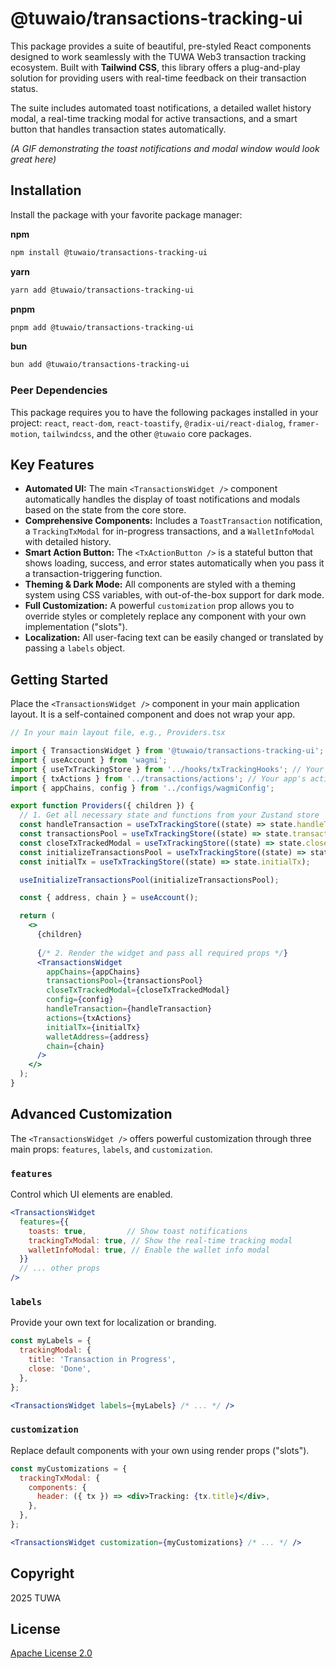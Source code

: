 # @tuwaio/transactions-tracking-ui

This package provides a suite of beautiful, pre-styled React components designed to work seamlessly with the TUWA Web3 transaction tracking ecosystem. Built with **Tailwind CSS**, this library offers a plug-and-play solution for providing users with real-time feedback on their transaction status.

The suite includes automated toast notifications, a detailed wallet history modal, a real-time tracking modal for active transactions, and a smart button that handles transaction states automatically.

*(A GIF demonstrating the toast notifications and modal window would look great here)*

## Installation
Install the package with your favorite package manager:

**npm**

```bash
npm install @tuwaio/transactions-tracking-ui
```

**yarn**

```bash
yarn add @tuwaio/transactions-tracking-ui
```

**pnpm**

```bash
pnpm add @tuwaio/transactions-tracking-ui
```

**bun**

```bash
bun add @tuwaio/transactions-tracking-ui
```

### Peer Dependencies

This package requires you to have the following packages installed in your project: `react`, `react-dom`, `react-toastify`, `@radix-ui/react-dialog`, `framer-motion`, `tailwindcss`, and the other `@tuwaio` core packages.

## Key Features

* **Automated UI:** The main `<TransactionsWidget />` component automatically handles the display of toast notifications and modals based on the state from the core store.
* **Comprehensive Components:** Includes a `ToastTransaction` notification, a `TrackingTxModal` for in-progress transactions, and a `WalletInfoModal` with detailed history.
* **Smart Action Button:** The `<TxActionButton />` is a stateful button that shows loading, success, and error states automatically when you pass it a transaction-triggering function.
* **Theming & Dark Mode:** All components are styled with a theming system using CSS variables, with out-of-the-box support for dark mode.
* **Full Customization:** A powerful `customization` prop allows you to override styles or completely replace any component with your own implementation ("slots").
* **Localization:** All user-facing text can be easily changed or translated by passing a `labels` object.

## Getting Started

Place the `<TransactionsWidget />` component in your main application layout. It is a self-contained component and does not wrap your app.

```jsx
// In your main layout file, e.g., Providers.tsx

import { TransactionsWidget } from '@tuwaio/transactions-tracking-ui';
import { useAccount } from 'wagmi';
import { useTxTrackingStore } from '../hooks/txTrackingHooks'; // Your app's hook
import { txActions } from '../transactions/actions'; // Your app's action registry
import { appChains, config } from '../configs/wagmiConfig';

export function Providers({ children }) {
  // 1. Get all necessary state and functions from your Zustand store
  const handleTransaction = useTxTrackingStore((state) => state.handleTransaction);
  const transactionsPool = useTxTrackingStore((state) => state.transactionsPool);
  const closeTxTrackedModal = useTxTrackingStore((state) => state.closeTxTrackedModal);
  const initializeTransactionsPool = useTxTrackingStore((state) => state.initializeTransactionsPool);
  const initialTx = useTxTrackingStore((state) => state.initialTx);

  useInitializeTransactionsPool(initializeTransactionsPool);

  const { address, chain } = useAccount();

  return (
    <>
      {children}
      
      {/* 2. Render the widget and pass all required props */}
      <TransactionsWidget
        appChains={appChains}
        transactionsPool={transactionsPool}
        closeTxTrackedModal={closeTxTrackedModal}
        config={config}
        handleTransaction={handleTransaction}
        actions={txActions}
        initialTx={initialTx}
        walletAddress={address}
        chain={chain}
      />
    </>
  );
}
```

## Advanced Customization

The `<TransactionsWidget />` offers powerful customization through three main props: `features`, `labels`, and `customization`.

### `features`

Control which UI elements are enabled.

```jsx
<TransactionsWidget
  features={{
    toasts: true,         // Show toast notifications
    trackingTxModal: true, // Show the real-time tracking modal
    walletInfoModal: true, // Enable the wallet info modal
  }}
  // ... other props
/>
```

### `labels`

Provide your own text for localization or branding.

```jsx
const myLabels = {
  trackingModal: {
    title: 'Transaction in Progress',
    close: 'Done',
  },
};

<TransactionsWidget labels={myLabels} /* ... */ />
```

### `customization`

Replace default components with your own using render props ("slots").

```jsx
const myCustomizations = {
  trackingTxModal: {
    components: {
      header: ({ tx }) => <div>Tracking: {tx.title}</div>,
    },
  },
};

<TransactionsWidget customization={myCustomizations} /* ... */ />
```

## Copyright

2025 TUWA

## License

[Apache License 2.0](./LICENSE)